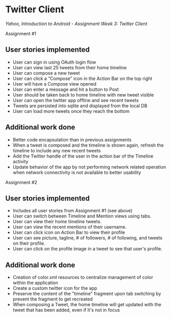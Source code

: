 Twitter Client
==============

*Yahoo, Introduction to Android - Assignment Week 3: Twitter Client*

Assignment #1

User stories implemented
------------------------
 - User can sign in using OAuth login flow
 - User can view last 25 tweets from their home timeline
 - User can compose a new tweet
 - User can click a “Compose” icon in the Action Bar on the top right
 - User will have a Compose view opened
 - User can enter a message and hit a button to Post
 - User should be taken back to home timeline with new tweet visible
 - User can open the twitter app offline and see recent tweets
 - Tweets are persisted into sqlite and displayed from the local DB
 - User can load more tweets once they reach the bottom

Additional work done
--------------------
 - Better code encapsulation than in previous assignments
 - When a tweet is composed and the timeline is shown again, refresh the timeline to include any new recent tweets
 - Add the Twitter handle of the user in the action bar of the Timeline activity
 - Update behavior of the app by not performing network related operation when network connectivity is not available to better usability

Assignment #2

User stories implemented
------------------------
 - Includes all user stories from Assignment #1 (see above)
 - User can switch between Timeline and Mention views using tabs.
 - User can view their home timeline tweets.
 - User can view the recent mentions of their username.
 - User can click icon on Action Bar to view their profile
 - User can see picture, tagline, # of followers, # of following, and tweets on their profile.
 - User can click on the profile image in a tweet to see that user's profile.

Additional work done
--------------------
 - Creation of color.xml resources to centralize management of color within the application
 - Create a custom twitter icon for the app
 - Preserve the content of the "timeline" fragment upon tab switching by prevent the fragment to get recreated
 - When composing a Tweet, the home timeline will get updated with the tweet that has been added, even if it's not in focus 
